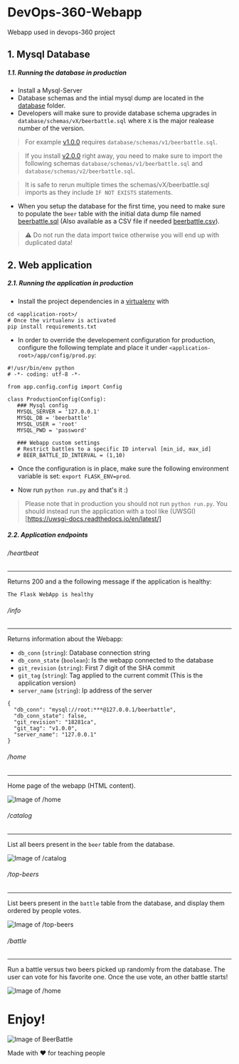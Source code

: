 # DevOps-360-Webapp
Webapp used in devops-360 project

## 1. Mysql Database
##### 1.1. Running the database in production

* Install a Mysql-Server
* Database schemas and the intial mysql dump are located in the [database](./database) folder.
* Developers will make sure to provide database schema upgrades in  `database/schemas/vX/beerbattle.sql` where `X` is the major realease number of the version. 

> For example [v1.0.0](https://github.com/Lowess/devops-360-webapp/releases/tag/v1.0.0) requires `database/schemas/v1/beerbattle.sql`.

> If you install [v2.0.0](https://github.com/Lowess/devops-360-webapp/releases/tag/v2.0.0) right away, you need to make sure to import the following schemas `database/schemas/v1/beerbattle.sql` and `database/schemas/v2/beerbattle.sql`.

> It is safe to rerun multiple times the schemas/vX/beerbattle.sql imports as they include `IF NOT EXISTS` statements.

* When you setup the database for the first time, you need to make sure to populate the `beer` table with the initial data dump file named [beerbattle.sql](./database/data/beerbattle.sql) (Also available as a CSV file if needed [beerbattle.csv](./database/data/beerbattle.csv)). 
 
> :warning: Do not run the data import twice otherwise you will end up with duplicated data!

## 2. Web application
##### 2.1. Running the application in production

* Install the project dependencies in a [virtualenv](https://virtualenv.pypa.io/en/stable/) with
```
cd <application-root>/
# Once the virtualenv is activated
pip install requirements.txt
```

* In order to override the developement configuration for production, configure the following template and place it under `<application-root>/app/config/prod.py`:

```
#!/usr/bin/env python
# -*- coding: utf-8 -*-
 
from app.config.config import Config

class ProductionConfig(Config): 
   ### Mysql config
   MYSQL_SERVER = '127.0.0.1'
   MYSQL_DB = 'beerbattle'
   MYSQL_USER = 'root'
   MYSQL_PWD = 'password'

   ### Webapp custom settings
   # Restrict battles to a specific ID interval [min_id, max_id]
   # BEER_BATTLE_ID_INTERVAL = (1,10)
```

* Once the configuration is in place, make sure the following environment variable is set: `export FLASK_ENV=prod`.

* Now run `python run.py` and that's it :)

>Please note that in production you should not run `python run.py`. You should instead run the application with a tool like (UWSGI)[https://uwsgi-docs.readthedocs.io/en/latest/]

##### 2.2. Application endpoints

###### /heartbeat
-----------------

Returns 200 and a the following message if the application is healthy:

```
The Flask WebApp is healthy
```

###### /info
------------

Returns information about the Webapp:

* `db_conn` (`string`): Database connection string
* `db_conn_state` (`boolean`): Is the webapp connected to the database
* `git_revision` (`string`): First 7 digit of the SHA commit
* `git_tag` (`string`): Tag applied to the current commit (This is the application version)
* `server_name` (`string`): Ip address of the server

```
{
  "db_conn": "mysql://root:***@127.0.0.1/beerbattle",
  "db_conn_state": false,
  "git_revision": "18281ca",
  "git_tag": "v1.0.0",
  "server_name": "127.0.0.1"
}
```

###### /home
------------

Home page of the webapp (HTML content).

![Image of /home](./docs/webapp-home.png)

###### /catalog
---------------

List all beers present in the `beer` table from the database.

![Image of /catalog](./docs/webapp-catalog.png)

###### /top-beers
-----------------

List beers present in the `battle` table from the database, and display them ordered by people votes.

![Image of /top-beers](./docs/webapp-top-beers.png)

###### /battle
--------------

Run a battle versus two beers picked up randomly from the database. The user can vote for his favorite one. Once the use vote, an other battle starts!

![Image of /home](./docs/webapp-battle.png)

# Enjoy!
![Image of BeerBattle](app/static/img/bartender.png)

Made with ♥ for teaching people
